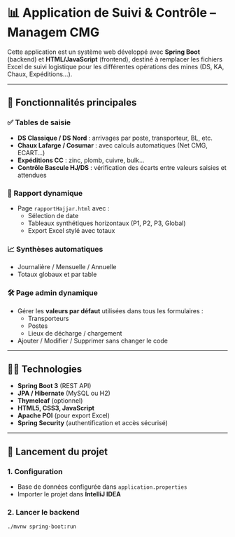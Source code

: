 # 📊 Application de Suivi & Contrôle – Managem CMG

Cette application est un système web développé avec **Spring Boot** (backend) et **HTML/JavaScript** (frontend), destiné à remplacer les fichiers Excel de suivi logistique pour les différentes opérations des mines (DS, KA, Chaux, Expéditions…).

---

## 🧱 Fonctionnalités principales

### ✅ Tables de saisie
- **DS Classique / DS Nord** : arrivages par poste, transporteur, BL, etc.
- **Chaux Lafarge / Cosumar** : avec calculs automatiques (Net CMG, ECART…)
- **Expéditions CC** : zinc, plomb, cuivre, bulk…
- **Contrôle Bascule HJ/DS** : vérification des écarts entre valeurs saisies et attendues

### 📆 Rapport dynamique
- Page `rapportHajjar.html` avec :
  - Sélection de date
  - Tableaux synthétiques horizontaux (P1, P2, P3, Global)
  - Export Excel stylé avec totaux

### 📈 Synthèses automatiques
- Journalière / Mensuelle / Annuelle
- Totaux globaux et par table

### 🛠 Page admin dynamique
- Gérer les **valeurs par défaut** utilisées dans tous les formulaires :
  - Transporteurs
  - Postes
  - Lieux de décharge / chargement
- Ajouter / Modifier / Supprimer sans changer le code

---

## 🧑‍💻 Technologies

- **Spring Boot 3** (REST API)
- **JPA / Hibernate** (MySQL ou H2)
- **Thymeleaf** (optionnel)
- **HTML5, CSS3, JavaScript**
- **Apache POI** (pour export Excel)
- **Spring Security** (authentification et accès sécurisé)

---

## 🚀 Lancement du projet

### 1. Configuration
- Base de données configurée dans `application.properties`
- Importer le projet dans **IntelliJ IDEA**

### 2. Lancer le backend
```bash
./mvnw spring-boot:run
